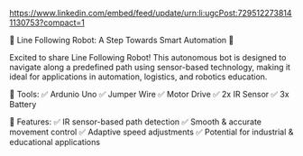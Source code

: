 https://www.linkedin.com/embed/feed/update/urn:li:ugcPost:7295122738141130753?compact=1


🚀 Line Following Robot: A Step Towards Smart Automation 🤖

Excited to share  Line Following Robot! This autonomous bot is designed to navigate along a predefined path using sensor-based technology, making it ideal for applications in automation, logistics, and robotics education.

🔹 Tools:
✅ Ardunio Uno
✅ Jumper Wire
✅ Motor Drive
✅ 2x IR Sensor
✅ 3x Battery 



🔹 Features:
✅ IR sensor-based path detection
✅ Smooth & accurate movement control
✅ Adaptive speed adjustments
✅ Potential for industrial & educational applications
